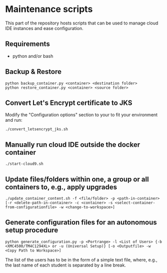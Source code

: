 # Maintenance scripts

This part of the repository hosts scripts that can be used to manage cloud IDE instances and ease configuration.

## Requirements

  * python and/or bash

## Backup & Restore

    python backup_container.py <container> <destination folder> 
    python restore_container.py <container> <source folder>

## Convert Let's Encrypt certificate to JKS

Modify the "Configuration options" section to your to fit your environment and run:

    ./convert_letsencrypt_jks.sh

## Manually run cloud IDE outside the docker container

    ./start-cloud9.sh

## Update files/folders within one, a group or all containers to, e.g., apply upgrades  

    ./update_container_content.sh -f <file/folder> -p <path-in-container> [-r <delete-path-in-container> -c <container> -s <select-container-from-configurationfile> -w <change-to-workspace>]

## Generate configuration files for an autonomous setup procedure

    python generate_configuration.py -p <Portrange> -l <List of Users> {-b <XMC4500/TM4C1294XL> or -u (Universal Setup)} [-o <Outputfile> -w <Copy Path to Workspace>]

The list of the users has to be in the form of a simple text file, where, e.g., the last name of each student is separated by a line break.
